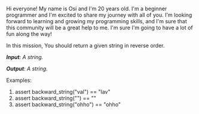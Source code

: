 Hi everyone! My name is Osi and I'm 20 years old. I'm a beginner programmer and I'm excited to share my journey with all of you. I'm looking forward to learning and growing my programming skills, and I'm sure that this community will be a great help to me. I'm sure I'm going to have a lot of fun along the way!

In this mission, You should return a given string in reverse order.


***Input**: A string.*

***Output**: A string.*

Examples:

1. assert backward\_string("val") == "lav"
2. assert backward\_string("") == ""
3. assert backward\_string("ohho") == "ohho"



